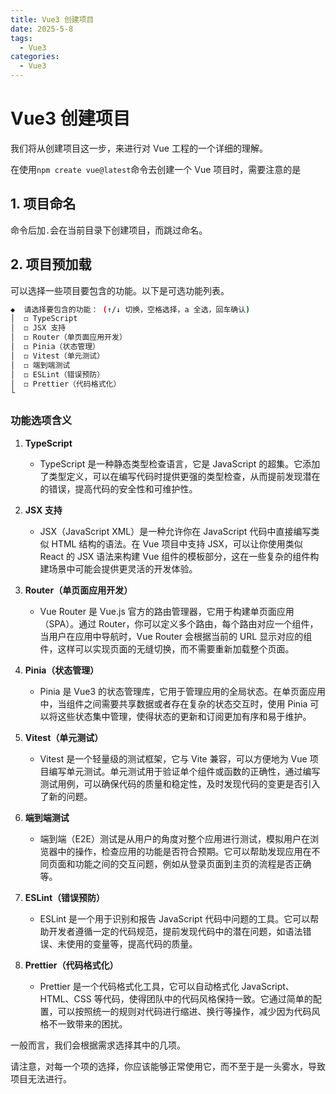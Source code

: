 ```yaml
---
title: Vue3 创建项目
date: 2025-5-8
tags:
  - Vue3
categories:
  - Vue3
---
```


# Vue3 创建项目

我们将从创建项目这一步，来进行对 Vue 工程的一个详细的理解。

在使用`npm create vue@latest`命令去创建一个 Vue 项目时，需要注意的是

## 1. 项目命名

命令后加`.`会在当前目录下创建项目，而跳过命名。

## 2. 项目预加载

可以选择一些项目要包含的功能。以下是可选功能列表。

```bash
◆  请选择要包含的功能： (↑/↓ 切换，空格选择，a 全选，回车确认)
│  ◻ TypeScript
│  ◻ JSX 支持
│  ◻ Router（单页面应用开发）
│  ◻ Pinia（状态管理）
│  ◻ Vitest（单元测试）
│  ◻ 端到端测试
│  ◻ ESLint（错误预防）
│  ◻ Prettier（代码格式化）
└
```

### 功能选项含义

1. **TypeScript**

   - TypeScript 是一种静态类型检查语言，它是 JavaScript 的超集。它添加了类型定义，可以在编写代码时提供更强的类型检查，从而提前发现潜在的错误，提高代码的安全性和可维护性。

2. **JSX 支持**

   - JSX（JavaScript XML）是一种允许你在 JavaScript 代码中直接编写类似 HTML 结构的语法。在 Vue 项目中支持 JSX，可以让你使用类似 React 的 JSX 语法来构建 Vue 组件的模板部分，这在一些复杂的组件构建场景中可能会提供更灵活的开发体验。

3. **Router（单页面应用开发）**

   - Vue Router 是 Vue.js 官方的路由管理器，它用于构建单页面应用（SPA）。通过 Router，你可以定义多个路由，每个路由对应一个组件，当用户在应用中导航时，Vue Router 会根据当前的 URL 显示对应的组件，这样可以实现页面的无缝切换，而不需要重新加载整个页面。

4. **Pinia（状态管理）**

   - Pinia 是 Vue3 的状态管理库，它用于管理应用的全局状态。在单页面应用中，当组件之间需要共享数据或者存在复杂的状态交互时，使用 Pinia 可以将这些状态集中管理，使得状态的更新和订阅更加有序和易于维护。

5. **Vitest（单元测试）**

   - Vitest 是一个轻量级的测试框架，它与 Vite 兼容，可以方便地为 Vue 项目编写单元测试。单元测试用于验证单个组件或函数的正确性，通过编写测试用例，可以确保代码的质量和稳定性，及时发现代码的变更是否引入了新的问题。

6. **端到端测试**

   - 端到端（E2E）测试是从用户的角度对整个应用进行测试，模拟用户在浏览器中的操作，检查应用的功能是否符合预期。它可以帮助发现应用在不同页面和功能之间的交互问题，例如从登录页面到主页的流程是否正确等。

7. **ESLint（错误预防）**

   - ESLint 是一个用于识别和报告 JavaScript 代码中问题的工具。它可以帮助开发者遵循一定的代码规范，提前发现代码中的潜在问题，如语法错误、未使用的变量等，提高代码的质量。

8. **Prettier（代码格式化）**
   - Prettier 是一个代码格式化工具，它可以自动格式化 JavaScript、HTML、CSS 等代码，使得团队中的代码风格保持一致。它通过简单的配置，可以按照统一的规则对代码进行缩进、换行等操作，减少因为代码风格不一致带来的困扰。

一般而言，我们会根据需求选择其中的几项。

请注意，对每一个项的选择，你应该能够正常使用它，而不至于是一头雾水，导致项目无法进行。

